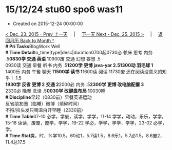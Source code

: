 # 15/12/24 stu60 spo6 was11

* Created on 2015-12-24 00:00:00

[&lt; Dec. 23, 2015 - Prev 上一天](d23.md)     \|     [下一天 Next - Dec. 25, 2015 &gt;](d25.md)     \|     [返回月历 Back to Month ^](index.md)   
**\# Pri Tasks**BlogWork Well  
**\# Time Detail**to\_time\|type\|desc\|duration0700起0730必 赖床 思考 内务 .5**0830学 交通 英语 1**0900废 交通 幻想 妄想 .5  
0930读 交通 早餐 听书 内务 .5**1200学 更博 java-yar 2.51300动 羽毛球 1**  
1400乐 内务 午餐 聊天 1**1500学 读书 1**1600读 阅读 11730废 还在阅读没意义的知乎！ 1.5  
**1930学 反省 更博 2** **交通 2**2000必 内务 .5**2300学 更博 改电脑配置 3**  
2330必 晚餐 洗澡 .5**0030学 改键盘布局 1**0030睡  
**\# Discipline**早起（0830前）早餐英语运动  
反省朋友圈（临睡）微博（琐碎时间）  
不捋/拉头发只喝温白开早睡（2330前）  
**\# Time Table**07-10 必学，学废，读学，学学，11-14 学学，动动，乐乐，学学，15-18 读读，废废，废学，学学，19-22 学必，学学，学学，学学，23-02 必学，学。  
**\# Time Stat**类，时，%学10.5，60动1，5.7读1.5，8.6乐1，5.7必1.5，8.6废2，11.4总17.5

